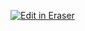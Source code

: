 <a target="_blank" href="https://app.eraser.io/workspace/kvsDlrXLHB5NHq1VVAYM" id="edit-in-eraser-github-link"><img alt="Edit in Eraser" src="https://firebasestorage.googleapis.com/v0/b/second-petal-295822.appspot.com/o/images%2Fgithub%2FOpen%20in%20Eraser.svg?alt=media&amp;token=968381c8-a7e7-472a-8ed6-4a6626da5501"></a>
# 
 












<!--- Eraser file: https://app.eraser.io/workspace/kvsDlrXLHB5NHq1VVAYM --->